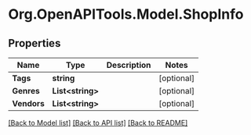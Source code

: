 
# Org.OpenAPITools.Model.ShopInfo

## Properties

Name | Type | Description | Notes
------------ | ------------- | ------------- | -------------
**Tags** | **string** |  | [optional] 
**Genres** | **List&lt;string&gt;** |  | [optional] 
**Vendors** | **List&lt;string&gt;** |  | [optional] 

[[Back to Model list]](../README.md#documentation-for-models)
[[Back to API list]](../README.md#documentation-for-api-endpoints)
[[Back to README]](../README.md)

